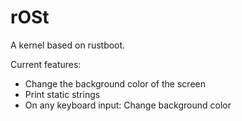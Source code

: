 # rOSt

A kernel based on rustboot.

Current features:
- Change the background color of the screen
- Print static strings
- On any keyboard input: Change background color
